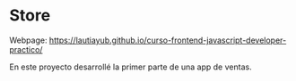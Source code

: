 # Store
Webpage: 
https://lautiayub.github.io/curso-frontend-javascript-developer-practico/

En este proyecto desarrollé la primer parte de una app de ventas.
